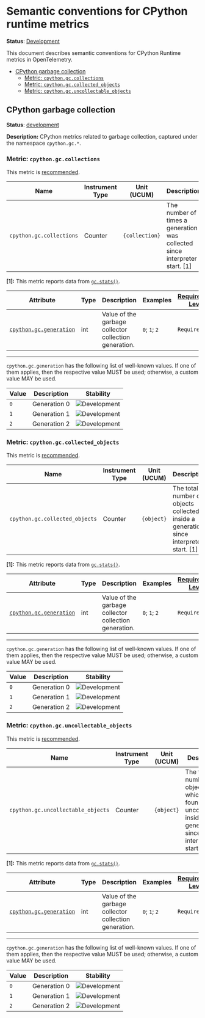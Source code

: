 <!--- Hugo front matter used to generate the website version of this page:
linkTitle: CPython
--->

# Semantic conventions for CPython runtime metrics

**Status**: [Development][DocumentStatus]

This document describes semantic conventions for CPython Runtime metrics in OpenTelemetry.

<!-- toc -->

- [CPython garbage collection](#cpython-garbage-collection)
  - [Metric: `cpython.gc.collections`](#metric-cpythongccollections)
  - [Metric: `cpython.gc.collected_objects`](#metric-cpythongccollected_objects)
  - [Metric: `cpython.gc.uncollectable_objects`](#metric-cpythongcuncollectable_objects)

<!-- tocstop -->

## CPython garbage collection

**Status**: [development][DocumentStatus]

**Description:** CPython metrics related to garbage collection, captured under the namespace `cpython.gc.*`.

### Metric: `cpython.gc.collections`

This metric is [recommended][MetricRecommended].

<!-- semconv metric.cpython.gc.collections -->
<!-- NOTE: THIS TEXT IS AUTOGENERATED. DO NOT EDIT BY HAND. -->
<!-- see templates/registry/markdown/snippet.md.j2 -->
<!-- prettier-ignore-start -->
<!-- markdownlint-capture -->
<!-- markdownlint-disable -->

| Name     | Instrument Type | Unit (UCUM) | Description    | Stability | Entity Associations |
| -------- | --------------- | ----------- | -------------- | --------- | ------ |
| `cpython.gc.collections` | Counter | `{collection}` | The number of times a generation was collected since interpreter start. [1] | ![Development](https://img.shields.io/badge/-development-blue) |  |

**[1]:** This metric reports data from [`gc.stats()`](https://docs.python.org/3/library/gc.html#gc.get_stats).

| Attribute  | Type | Description  | Examples  | [Requirement Level](https://opentelemetry.io/docs/specs/semconv/general/attribute-requirement-level/) | Stability |
|---|---|---|---|---|---|
| [`cpython.gc.generation`](/docs/registry/attributes/cpython.md) | int | Value of the garbage collector collection generation. | `0`; `1`; `2` | `Required` | ![Development](https://img.shields.io/badge/-development-blue) |

---

`cpython.gc.generation` has the following list of well-known values. If one of them applies, then the respective value MUST be used; otherwise, a custom value MAY be used.

| Value  | Description | Stability |
|---|---|---|
| `0` | Generation 0 | ![Development](https://img.shields.io/badge/-development-blue) |
| `1` | Generation 1 | ![Development](https://img.shields.io/badge/-development-blue) |
| `2` | Generation 2 | ![Development](https://img.shields.io/badge/-development-blue) |

<!-- markdownlint-restore -->
<!-- prettier-ignore-end -->
<!-- END AUTOGENERATED TEXT -->
<!-- endsemconv -->

### Metric: `cpython.gc.collected_objects`

This metric is [recommended][MetricRecommended].

<!-- semconv metric.cpython.gc.collected_objects -->
<!-- NOTE: THIS TEXT IS AUTOGENERATED. DO NOT EDIT BY HAND. -->
<!-- see templates/registry/markdown/snippet.md.j2 -->
<!-- prettier-ignore-start -->
<!-- markdownlint-capture -->
<!-- markdownlint-disable -->

| Name     | Instrument Type | Unit (UCUM) | Description    | Stability | Entity Associations |
| -------- | --------------- | ----------- | -------------- | --------- | ------ |
| `cpython.gc.collected_objects` | Counter | `{object}` | The total number of objects collected inside a generation since interpreter start. [1] | ![Development](https://img.shields.io/badge/-development-blue) |  |

**[1]:** This metric reports data from [`gc.stats()`](https://docs.python.org/3/library/gc.html#gc.get_stats).

| Attribute  | Type | Description  | Examples  | [Requirement Level](https://opentelemetry.io/docs/specs/semconv/general/attribute-requirement-level/) | Stability |
|---|---|---|---|---|---|
| [`cpython.gc.generation`](/docs/registry/attributes/cpython.md) | int | Value of the garbage collector collection generation. | `0`; `1`; `2` | `Required` | ![Development](https://img.shields.io/badge/-development-blue) |

---

`cpython.gc.generation` has the following list of well-known values. If one of them applies, then the respective value MUST be used; otherwise, a custom value MAY be used.

| Value  | Description | Stability |
|---|---|---|
| `0` | Generation 0 | ![Development](https://img.shields.io/badge/-development-blue) |
| `1` | Generation 1 | ![Development](https://img.shields.io/badge/-development-blue) |
| `2` | Generation 2 | ![Development](https://img.shields.io/badge/-development-blue) |

<!-- markdownlint-restore -->
<!-- prettier-ignore-end -->
<!-- END AUTOGENERATED TEXT -->
<!-- endsemconv -->

### Metric: `cpython.gc.uncollectable_objects`

This metric is [recommended][MetricRecommended].

<!-- semconv metric.cpython.gc.uncollectable_objects -->
<!-- NOTE: THIS TEXT IS AUTOGENERATED. DO NOT EDIT BY HAND. -->
<!-- see templates/registry/markdown/snippet.md.j2 -->
<!-- prettier-ignore-start -->
<!-- markdownlint-capture -->
<!-- markdownlint-disable -->

| Name     | Instrument Type | Unit (UCUM) | Description    | Stability | Entity Associations |
| -------- | --------------- | ----------- | -------------- | --------- | ------ |
| `cpython.gc.uncollectable_objects` | Counter | `{object}` | The total number of objects which were found to be uncollectable inside a generation since interpreter start. [1] | ![Development](https://img.shields.io/badge/-development-blue) |  |

**[1]:** This metric reports data from [`gc.stats()`](https://docs.python.org/3/library/gc.html#gc.get_stats).

| Attribute  | Type | Description  | Examples  | [Requirement Level](https://opentelemetry.io/docs/specs/semconv/general/attribute-requirement-level/) | Stability |
|---|---|---|---|---|---|
| [`cpython.gc.generation`](/docs/registry/attributes/cpython.md) | int | Value of the garbage collector collection generation. | `0`; `1`; `2` | `Required` | ![Development](https://img.shields.io/badge/-development-blue) |

---

`cpython.gc.generation` has the following list of well-known values. If one of them applies, then the respective value MUST be used; otherwise, a custom value MAY be used.

| Value  | Description | Stability |
|---|---|---|
| `0` | Generation 0 | ![Development](https://img.shields.io/badge/-development-blue) |
| `1` | Generation 1 | ![Development](https://img.shields.io/badge/-development-blue) |
| `2` | Generation 2 | ![Development](https://img.shields.io/badge/-development-blue) |

<!-- markdownlint-restore -->
<!-- prettier-ignore-end -->
<!-- END AUTOGENERATED TEXT -->
<!-- endsemconv -->

[DocumentStatus]: https://github.com/open-telemetry/opentelemetry-specification/blob/v1.42.0/specification/document-status.md
[MetricRecommended]: /docs/general/metric-requirement-level.md#recommended
